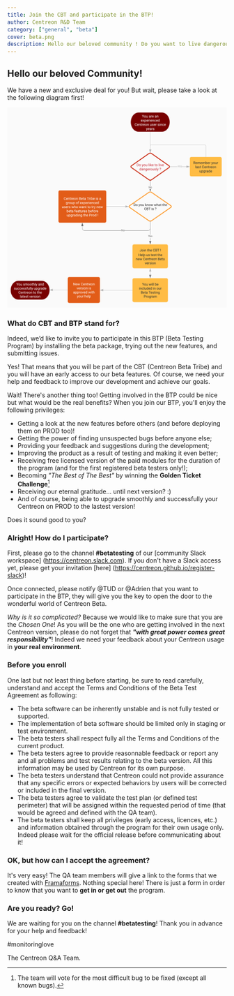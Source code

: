 ```yaml
---
title: Join the CBT and participate in the BTP!  
author: Centreon R&D Team
category: ["general", "beta"]
cover: beta.png
description: Hello our beloved community ! Do you want to live dangerously ? 
---
```


## Hello our beloved Community!

We have a new and exclusive deal for you! But wait, please take a look at the following diagram first!

![Live Dangerously](live_dangerously.png)

### What do CBT and BTP stand for? 

Indeed, we’d like to invite you to participate in this BTP (Beta Testing Program) by installing the beta package, trying out the new features, and submitting issues.

Yes! That means that you will be part of the CBT (Centreon Beta Tribe) and you will have an early access to our beta features. Of course, we need your help and feedback to improve our development and achieve our goals.

Wait! There's another thing too! Getting involved in the BTP could be nice but what would be the real benefits? When you join our BTP, you'll enjoy the following privileges:

 * Getting a look at the new features before others (and before deploying them on PROD too)!
 * Getting the power of finding unsuspected bugs before anyone else;
 * Providing your feedback and suggestions during the development;
 * Improving the product as a result of testing and making it even better;
 * Receiving free licensed version of the paid modules for the duration of the program (and for the first registered beta testers only!);
 * Becoming *"The Best of The Best"* by winning the **Golden Ticket Challenge**[^1]
 * Receiving our eternal gratitude... until next version? :)
 * And of course, being able to upgrade smoothly and successfully your Centreon on PROD to the lastest version!



[^1]: The team will vote for the most difficult bug to be fixed (except all known bugs).

Does it sound good to you?

### Alright! How do I participate?

First, please go to the channel **\#betatesting** of our [community Slack workspace] (<https://centreon.slack.com>). If you don't have a Slack access yet, please get your invitation [here] (https://centreon.github.io/register-slack)!

Once connected, please notify @TUD or @Adrien that you want to participate in the BTP, they will give you the key to open the door to the wonderful world of Centreon Beta.

*Why is it so complicated?* Because we would like to make sure that you are the *Chosen One*! As you will be the one who are getting involved in the next Centreon version, please do not forget that ***"with great power comes great responsibility"***! Indeed we need your feedback about your Centreon usage in <strong>your real environment</strong>.

### Before you enroll

One last but not least thing before starting, be sure to read carefully, understand and accept the Terms and Conditions of the Beta Test Agreement as following:

 * The beta software can be inherently unstable and is not fully tested or supported.
 * The implementation of beta software should be limited only in staging or test environment.
 * The beta testers shall respect fully all the Terms and Conditions of the current product.
 * The beta testers agree to provide reasonnable feedback or report any and all problems and test results relating to the beta version. All this information may be used by Centreon for its own purpose.
 * The beta testers understand that Centreon could not provide assurance that any specific errors or expected behaviors by users will be corrected or included in the final version.
 * The beta testers agree to validate the test plan (or defined test perimeter) that will be assigned within the requested period of time (that would be agreed and defined with the QA team).
 * The beta testers shall keep all privileges (early access, licences, etc.) and information obtained through the program for their own usage only. Indeed please wait for the official release before communicating about it!

### OK, but how can I accept the agreement?

It's very easy! The QA team members will give a link to the forms that we created with [Framaforms](https://framaforms.org/). Nothing special here! There is just a form in order to know that you want to <strong>get in or get out</strong> the program.


### Are you ready? Go!

We are waiting for you on the channel **\#betatesting**! Thank you in advance for your help and feedback!

\#monitoringlove

The Centreon Q&A Team.